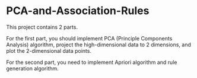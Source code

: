 # PCA-and-Association-Rules

This project contains 2 parts. 

For the first part, you should implement PCA (Principle Components Analysis) algorithm, project the high-dimensional data to 2 dimensions, and plot the 2-dimensional data points. 

For the second part, you need to implement Apriori algorithm and rule generation algorithm.
